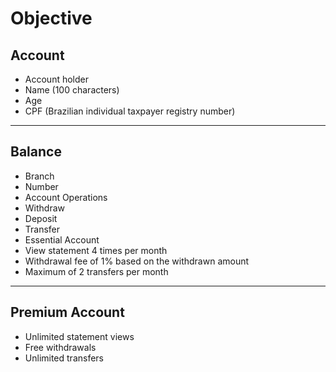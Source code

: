 # Objective

## Account
  * Account holder
  * Name (100 characters)
  * Age
  * CPF (Brazilian individual taxpayer registry number)
<hr>

## Balance
 * Branch
 * Number
 * Account Operations
 * Withdraw
 * Deposit
 * Transfer
 * Essential Account
 * View statement 4 times per month
 * Withdrawal fee of 1% based on the withdrawn amount
 * Maximum of 2 transfers per month
<hr>

## Premium Account
 * Unlimited statement views
 * Free withdrawals
 * Unlimited transfers